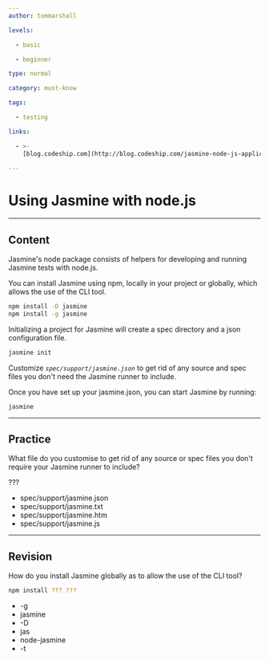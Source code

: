 ```yaml
---
author: tommarshall

levels:

  - basic

  - beginner

type: normal

category: must-know

tags:

  - testing

links:

  - >-
    [blog.codeship.com](http://blog.codeship.com/jasmine-node-js-application-testing-tutorial/){website}

---
```

# Using Jasmine with node.js

---
## Content

Jasmine's node package consists of helpers for developing and running Jasmine tests with node.js.

You can install Jasmine using npm, locally in your project or globally, which allows the use of the CLI tool.
```bash
npm install -D jasmine
npm install -g jasmine
```

Initializing a project for Jasmine will create a spec directory and a json configuration file.
```bash
jasmine init
```

Customize *`spec/support/jasmine.json`* to get rid of any source and spec files you don't need the Jasmine runner to include. 

Once you have set up your jasmine.json, you can start Jasmine by running:
```bash
jasmine
```

---
## Practice

What file do you customise to get rid of any source or spec files you don't require your Jasmine runner to include? 

???

* spec/support/jasmine.json
* spec/support/jasmine.txt
* spec/support/jasmine.htm
* spec/support/jasmine.js

---
## Revision

How do you install Jasmine globally as to allow the use of the CLI tool?

```bash
npm install ??? ???
```

* -g
* jasmine
* -D
* jas
* node-jasmine
* -t